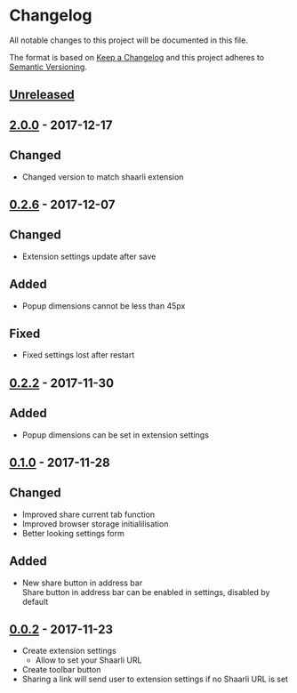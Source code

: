 # Changelog
All notable changes to this project will be documented in this file.

The format is based on [Keep a Changelog](http://keepachangelog.com/en/1.0.0/)
and this project adheres to [Semantic Versioning](http://semver.org/spec/v2.0.0.html).

## [Unreleased]

## [2.0.0][] - 2017-12-17

## Changed
- Changed version to match shaarli extension

## [0.2.6][] - 2017-12-07
## Changed
- Extension settings update after save

## Added
- Popup dimensions cannot be less than 45px

## Fixed
- Fixed settings lost after restart

## [0.2.2][] - 2017-11-30

## Added
- Popup dimensions can be set in extension settings

## [0.1.0][] - 2017-11-28

## Changed
- Improved share current tab function
- Improved browser storage initialilisation
- Better looking settings form

## Added
- New share button in address bar       
  Share button in address bar can be enabled in settings, disabled by default

## [0.0.2][] - 2017-11-23
- Create extension settings
  - Allow to set your Shaarli URL
- Create toolbar button
- Sharing a link will send user to extension settings if no Shaarli URL is set

[Unreleased]: https://github.com/ikipatang/shaarli-web-extension/compare/v2.0.0...HEAD
[2.0.0]: https://github.com/ikipatang/shaarli-web-extension/compare/v0.2.6...v2.0.0
[0.2.6]: https://github.com/ikipatang/shaarli-web-extension/compare/v0.2.2...v0.2.6
[0.2.2]: https://github.com/ikipatang/shaarli-web-extension/compare/0.1.0...v0.2.2
[0.1.0]: https://github.com/ikipatang/shaarli-web-extension/compare/0.0.2...0.1.0
[0.0.2]: https://github.com/ikipatang/shaarli-web-extension/tree/0.0.2

